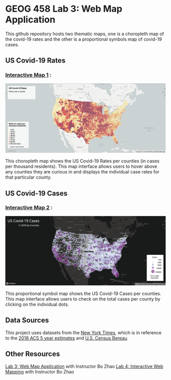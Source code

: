 # GEOG 458 Lab 3: Web Map Application

This github repository hosts two thematic maps, one is a choropleth map of the covid-19 rates and the other is a proportional symbols map of covid-19 cases.


## US Covid-19 Rates
### [Interactive Map 1](https://chalsea2000.github.io/geog458covidcases/map1.html) : 



![plot](img/map1.png) 

This choropleth map shows the US Covid-19 Rates per counties (in cases per thousand residents). This map interface allows users to hover above any counties they are curious in and displays the individual case rates for that particular county.

## US Covid-19 Cases
### [Interactive Map 2](https://chalsea2000.github.io/geog458covidcases/map2.html) :


![plot](img/map2.png)

This proportional symbol map shows the US Covid-19 Cases per counties. This map interface allows users to check on the total cases per county by clicking on the individual dots. 

## Data Sources
This project uses datasets from the [New York Times](https://github.com/jakobzhao/geog458/tree/master/labs/lab03), which is in reference to the [2018 ACS 5 year estimates](https://data.census.gov/cedsci/table?g=0100000US%24050000&d=ACS%205-Year%20Estimates%20Data%20Profiles&tid=ACSDP5Y2018.DP05&hidePreview=true) and [U.S. Census Bereau](https://www.census.gov/geographies/mapping-files/time-series/geo/carto-boundary-file.html).


## Other Resources
[Lab 3: Web Map Application](https://github.com/jakobzhao/geog458/tree/master/labs/lab03) with Instructor Bo Zhao
[Lab 4: Interactive Web Mapping](https://github.com/jakobzhao/geog495/tree/main/labs/lab04) with Instructor Bo Zhao
